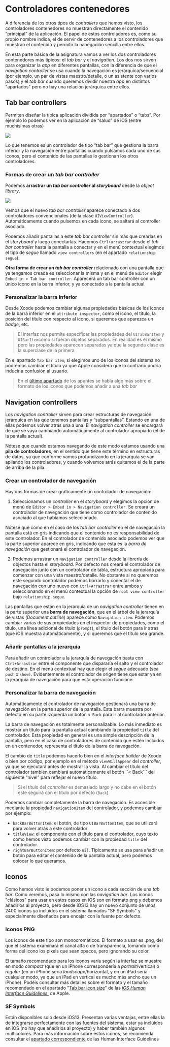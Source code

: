 # Controladores contenedores

A diferencia de los otros tipos de *controllers* que hemos visto, los controladores contenedores no muestran directamente el contenido “principal” de la aplicación. El papel de estos controladores es, como su propio nombre indica,  el de servir de contenedores a los controladores que muestran el contenido y permitir la nanegación sencilla entre ellos.

En esta parte básica de la asignatura vamos a ver los dos controladores contenedores más típicos: el *tab bar* y el *navigation*. Los dos nos sirven para organizar la *app* en diferentes pantallas, con la diferencia de que el *navigation controller* se usa cuando la navegación es jerárquica/secuencial (por ejemplo, un par de vistas maestro/detalle, o un asistente con varios pasos) y el *tab bar* cuando queremos dividir nuestra *app* en distintos "apartados" pero no hay una relación jerárquica entre ellos.

## Tab bar controllers

Permiten diseñar la típica aplicación dividida por “apartados” o “tabs”. Por ejemplo lo podemos ver en la aplicación de “salud” de iOS (entre muchísimas otras)

![](images/DraggedImage.png)

Lo que tenemos es un controlador de tipo “tab bar” que gestiona la barra inferior y la navegación entre pantallas cuando pulsamos cada uno de sus iconos, pero el contenido de las pantallas lo gestionan los otros controladores. 

### Formas de crear un *tab bar controller*

Podemos **arrastrar un *tab bar controller* al *storyboard*** desde la *object library*.

![](images/DraggedImage-1.png)

Vemos que el nuevo *tab bar controller* aparece conectado a dos controladores convencionales (de la clase `UIViewController`). Automáticamente cuando pulsemos en cada icono, se saltará al controller asociado.

Podemos añadir pantallas a este *tab bar controller* sin más que crearlas en el *storyboard* y luego conectarlas. Hacemos `Ctrl+arrastrar` desde el *tab bar controller* hasta la pantalla a conectar y en el menú contextual elegimos el tipo de *segue* llamado `view controllers` (en el apartado `relationship segue`).

**Otra forma de crear un *tab bar controller*** relacionado con una pantalla que ya tengamos creada es seleccionar la misma y en el menú de `Editor` elegir `Embed in > Tab bar controller`. Aparecerá un tab bar controller con un único icono en la barra inferior, y ya conectado a la pantalla actual. 

### Personalizar la barra inferior

Desde Xcode podemos cambiar algunas propiedades básicas de los iconos de la barra inferior en el `attribute inspector`, como el icono, el título, la posición del título con respecto al icono, si queremos que aparezca un *badge*, etc.

> El interfaz nos permite especificar las propiedades del `UITabBarItem` y `UIBarItem`como si fueran objetos separados. En realidad es el mismo pero las propiedades aparecen separadas ya que la segunda clase es la superclase de la primera

En el apartado `Tab bar item`, si elegimos uno de los iconos del sistema no podremos cambiar el título ya que Apple considera que lo contrario podría inducir a confusión al usuario.

> En el [último apartado](#iconos) de los apuntes se habla algo más sobre el formato de los iconos que podemos añadir a una *tab bar*

## Navigation controllers

Los *navigation controller* sirven para crear estructuras de navegación jerárquica en las que tenemos pantallas y “subpantallas”. Estando en una de ellas podemos volver atrás una a una. El *navigation controller* se encargará de que se vaya cambiando automáticamente al controlador apropiado (el de la pantalla actual).

Nótese que cuando estamos navegando de este modo estamos usando una **pila de controladores**, en el sentido que tiene este término en estructuras de datos, ya que conforme vamos profundizando en la jerarquía se van apilando los controladores, y cuando volvemos atrás quitamos el de la parte de arriba de la pila.

### Crear un controlador de navegación

Hay dos formas de crear gráficamente un controlador de navegación:

1) Seleccionamos un *controller* en el *storyboard* y elegimos la opción de menú de `Editor > Embed in > Navigation controller`. Se creará un controlador de navegación que tiene como controlador de contenido asociado al que habíamos seleccionado.

Nótese que como en el caso de los *tab bar controller* en el de navegación la pantalla está en gris indicando que el contenido no es responsabilidad de este controlador. En el controlador de contenido asociado podemos ver que la parte superior aparece en gris, indicando que esta es la *barra de navegación* que gestionará el controlador de navegación.

2) Podemos arrastrar un `Navigation controller` desde la librería de objectos hasta el *storyboard*. Por defecto nos creará el controlador de navegación junto con un controlador de tabla, estructura apropiada para comenzar con una vista maestro/detalle. No obstante si no queremos este segundo controlador podemos borrarlo y conectar el de navegación con uno nuevo con `Ctrl+Arrastrar` entre ambos y seleccionando en el menú contextual la opción de `root view controller` bajo `relationship segue`. 

Las pantallas que están en la jerarquía de un *navigation controller* tienen en la parte superior una **barra de navegación**, que en el árbol de la jerarquía de vistas (*Document outline*) aparece como `Navigation item`. Podemos cambiar varias de sus propiedades en el inspector de propiedades, como el título, una línea adicional de título (`prompt`), el título del botón para ir atrás (que iOS muestra automáticamente), y si queremos que el título sea grande.

### Añadir pantallas a la jerarquía

Para añadir un controlador a la jerarquía de navegación basta con `Ctrl+Arrastrar` entre el componente que dispararía el salto y el controlador de destino. En el menú contextual hay que elegir el *segue* adecuado (sea `push` o `show)`. Evidentemente el controlador de origen tiene que estar ya en la jerarquía de navegación para que esta operación funcione.

### Personalizar la barra de navegación

Automáticamente el controlador de navegación gestionará una barra de navegación en la parte superior de la pantalla. Esta barra muestra por defecto en su parte izquierda un botón `< Back` para ir al controlador anterior. 

La barra de navegación es totalmente personalizable. Lo más inmediato es mostrar un título para la pantalla actual cambiando la propiedad `title` del controlador. Esta propiedad en general es una simple descripción de la pantalla, pero en el caso de controladores de contenido que estén incluidos en un contenedor, representa el título de la barra de navegación.

El cambio de `title` podemos hacerlo bien en el *interface builder* de Xcode o bien por código, por ejemplo en el método `viewWillAppear` del *controller*, ya que se ejecutará antes de mostrar la vista. Al cambiar el título del controlador también cambiará automáticamente el botón ``< Back``` del siguiente “nivel” para reflejar el nuevo título.

> Si el título del *controller* es demasiado largo y no cabe en el botón este seguirá con el título por defecto (`Back`)

Podemos cambiar completamente la barra de navegación. Es accesible mediante la propiedad `navigationItem` del controlador, y podemos cambiar por ejemplo:

- `backBarButtonItem`: el botón, de tipo `UIBarButtonItem`, que se utilizará para volver atrás a este controlador
- `titleView`: el componente con el título para el controlador, cuyo texto como hemos visto podemos cambiar con la propiedad `title` del controlador.
- `rightBarButtonItem`: por defecto `nil`. Típicamente se usa para añadir un botón para editar el contenido de la pantalla actual, pero podemos colocar lo que queramos.

## Iconos <a name="iconos"></a>

Como hemos visto le podemos poner un icono a cada sección de una *tab bar*. Como veremos, pasa lo mismo con las *navigation bar*. Los iconos "clásicos" para usar en estos casos en iOS son en formato png y debemos añadirlos al proyecto, pero desde iOS13 hay un nuevo conjunto de unos 2400 iconos ya incluídos en el sistema llamados "SF Symbols" y especialmente diseñados para encajar con la fuente por defecto.

### Iconos PNG

Los iconos de este tipo son monocromáticos. El formato a usar es .png, del que el sistema examinará el canal alfa o de transparencia, tomando como forma del icono los pixels que sean opacos, pero ignorando su color.

El tamaño recomendado para los iconos varía según la interfaz se muestre en modo *compact* (que en un iPhone correspondería a *portrait*/vertical) o *regular* (en un iPhone sería *landscape*/horizontal, y en un iPad sería cualquier modo, ya que un iPad en vertical es mucho más ancho que un iPhone). Podéis consultar más detalles sobre el formato y el tamaño recomendado en el apartado "[Tab bar icon size](https://developer.apple.com/design/human-interface-guidelines/ios/icons-and-images/custom-icons#tab-bar-icon-size)"  de las *[iOS Human Interface Guidelines ](https://developer.apple.com/design/human-interface-guidelines/ios/overview/themes/)* de Apple.

### SF Symbols

Están disponibles solo desde iOS13. Presentan varias ventajas, entre ellas la de integrarse perfectamente con las fuentes del sistema, estar ya incluídos en iOS (no hay que añadirlos al proyecto) y haber también algunos multicolores. Para más información sobre estos iconos, se recomienda consultar el [apartado correspondiente](https://developer.apple.com/design/human-interface-guidelines/sf-symbols/overview/) de las Human Interface Guidelines


